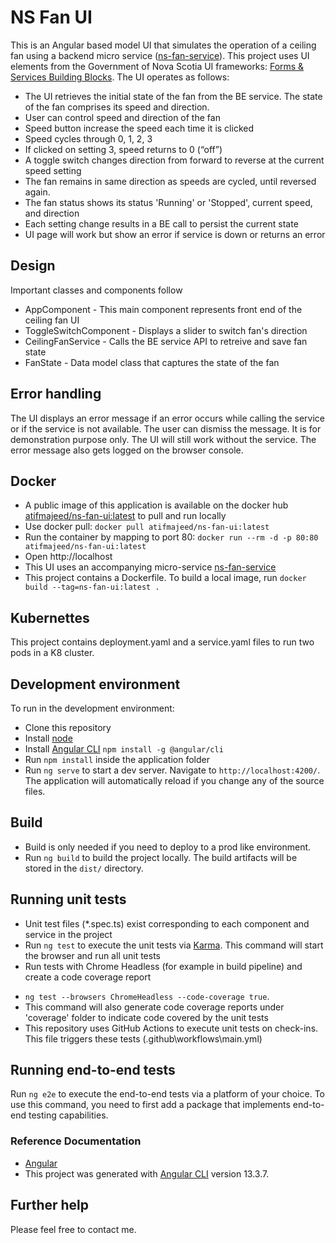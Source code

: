 # NS Fan UI
This is an Angular based model UI that simulates the operation of a ceiling fan using a backend micro service 
([ns-fan-service](https://github.com/atifmajeed/ns-fan-service)). This project uses UI elements from the Government of Nova Scotia UI frameworks: [Forms & Services Building Blocks](https://nova-scotia-digital-service.github.io/service-pattern-library/index.html). 
 The UI operates as follows:
- The UI retrieves the initial state of the fan from the BE service. The state of the fan comprises its speed and direction. 
- User can control speed and direction of the fan 
- Speed button increase the speed each time it is clicked
- Speed cycles through 0, 1, 2, 3 
- If clicked on setting 3, speed returns to 0 (“off”)
- A toggle switch changes direction from forward to reverse at the current speed setting
- The fan remains in same direction as speeds are cycled, until reversed again.
- The fan status shows its status 'Running' or 'Stopped', current speed, and direction
- Each setting change results in a BE call to persist the current state
- UI page will work but show an error if service is down or returns an error
## Design
Important classes and components follow
* AppComponent - This main component represents front end of the ceiling fan UI
* ToggleSwitchComponent - Displays a slider to switch fan's direction
* CeilingFanService - Calls the BE service API to retreive and save fan state
* FanState - Data model class that captures the state of the fan

## Error handling
The UI displays an error message if an error occurs while calling the service or if the service is not available. The user can dismiss the message. It is for demonstration purpose only. The UI will still work without the service. The error message also gets logged on the browser console.
## Docker
* A public image of this application is available on the docker hub [atifmajeed/ns-fan-ui:latest](https://hub.docker.com/layers/223856210/atifmajeed/ns-fan-ui/latest/images/sha256-fc3e58b73c53655fac6c53c0cf8ed324af16aaa683989ead1b53901800bbd240?context=repo) to pull and run locally
* Use docker pull: `docker pull atifmajeed/ns-fan-ui:latest`
* Run the container by mapping to port 80: `docker run --rm -d -p 80:80 atifmajeed/ns-fan-ui:latest`
* Open http://localhost
* This UI uses an accompanying micro-service [ns-fan-service](https://github.com/atifmajeed/ns-fan-service) 
* This project contains a Dockerfile. To build a local image, run `docker build --tag=ns-fan-ui:latest .` 
## Kubernettes
This project contains deployment.yaml and a service.yaml files to run two pods in a K8 cluster.
## Development environment
To run in the development environment:
* Clone this repository
* Install [node](https://nodejs.org/en/download/) 
* Install [Angular CLI](https://github.com/angular/angular-cli) `npm install -g @angular/cli`
* Run `npm install` inside the application folder
* Run `ng serve` to start a dev server. Navigate to `http://localhost:4200/`. The application will automatically reload if you change any of the source files.
## Build
- Build is only needed if you need to deploy to a prod like environment. 
- Run `ng build` to build the project locally. The build artifacts will be stored in the `dist/` directory.

## Running unit tests
* Unit test files (*.spec.ts) exist corresponding to each component and service in the project
* Run `ng test` to execute the unit tests via [Karma](https://karma-runner.github.io). This command will start the browser and run all unit tests
* Run tests with Chrome Headless (for example in build pipeline) and create a code coverage report
- `ng test --browsers ChromeHeadless --code-coverage true`. 
- This command will also generate code coverage reports under 'coverage' folder to indicate code covered by the unit tests
- This repository uses GitHub Actions to execute unit tests on check-ins. This file triggers these tests (.github\workflows\main.yml)

## Running end-to-end tests

Run `ng e2e` to execute the end-to-end tests via a platform of your choice. To use this command, you need to first add a package that implements end-to-end testing capabilities.

 ### Reference Documentation
* [Angular](https://angular.io/docs)
* This project was generated with [Angular CLI](https://github.com/angular/angular-cli) version 13.3.7.
## Further help
Please feel free to contact me.
